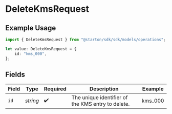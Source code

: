 # DeleteKmsRequest

## Example Usage

```typescript
import { DeleteKmsRequest } from "@starton/sdk/sdk/models/operations";

let value: DeleteKmsRequest = {
    id: "kms_000",
};
```

## Fields

| Field                                              | Type                                               | Required                                           | Description                                        | Example                                            |
| -------------------------------------------------- | -------------------------------------------------- | -------------------------------------------------- | -------------------------------------------------- | -------------------------------------------------- |
| `id`                                               | *string*                                           | :heavy_check_mark:                                 |  The unique identifier of the KMS entry to delete. | kms_000                                            |